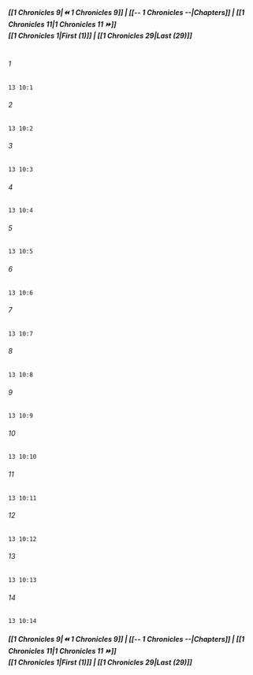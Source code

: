 
##### **[[1 Chronicles 9|⏪ 1 Chronicles 9]] | [[-- 1 Chronicles --|Chapters]] | [[1 Chronicles 11|1 Chronicles 11 ⏩]]**<br>**[[1 Chronicles 1|First (1)]] | [[1 Chronicles 29|Last (29)]]**<br><br>

###### 1
``` verse
13 10:1
```
###### 2
``` verse
13 10:2
```
###### 3
``` verse
13 10:3
```
###### 4
``` verse
13 10:4
```
###### 5
``` verse
13 10:5
```
###### 6
``` verse
13 10:6
```
###### 7
``` verse
13 10:7
```
###### 8
``` verse
13 10:8
```
###### 9
``` verse
13 10:9
```
###### 10
``` verse
13 10:10
```
###### 11
``` verse
13 10:11
```
###### 12
``` verse
13 10:12
```
###### 13
``` verse
13 10:13
```
###### 14
``` verse
13 10:14
```

##### **[[1 Chronicles 9|⏪ 1 Chronicles 9]] | [[-- 1 Chronicles --|Chapters]] | [[1 Chronicles 11|1 Chronicles 11 ⏩]]**<br>**[[1 Chronicles 1|First (1)]] | [[1 Chronicles 29|Last (29)]]**
